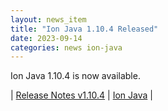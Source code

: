 ```yaml
---
layout: news_item
title: "Ion Java 1.10.4 Released"
date: 2023-09-14
categories: news ion-java
---
```


Ion Java 1.10.4 is now available.

| [Release Notes v1.10.4](https://github.com/amazon-ion/ion-java/releases/tag/v1.10.4) | [Ion Java](https://github.com/amazon-ion/ion-java) |

